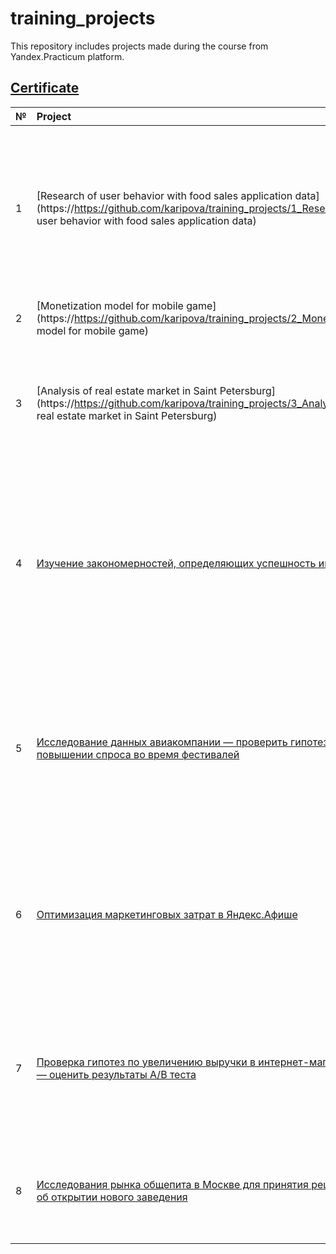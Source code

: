 # training_projects
This repository includes projects made during the course from Yandex.Practicum platform.
## [Certificate](https://drive.google.com/file/d/1jTmTbE5eiMiadU80s_Xeh1VL5msrFHaw/view?usp=sharing)

|№|Project	      |Description                                        |
|:----|:------------------------|:-----------------------------------------------------|
|1| [Research of user behavior with food sales application data](https://https://github.com/karipova/training_projects/1_Research of user behavior with food sales application data) | A startup company that sells food through a mobile application asks to research the user behaviour. It is necessary to study the sales funnel and the results of an A/A/B experiment related to changing fonts in the application.|
|2| [Monetization model for mobile game](https://https://github.com/karipova/training_projects/2_Monetization model for mobile game) | Introduce a monetization model for a gaming application.|
|3| [Analysis of real estate market in Saint Petersburg](https://https://github.com/karipova/training_projects/3_Analysis of real estate market in Saint Petersburg)|На основе данных клиентов оператора сотовой связи проанализировать поведение клиентов и поиск оптимального тарифа|
|4|[Изучение закономерностей, определяющих успешность игр](https://github.com/dzhohal/yandex-practicum-projects/blob/main/gamedev/gamedev.ipynb)|The customer is the credit department of the bank. It is necessary to understand whether the marital status and the number of children of the client affect the repayment of the loan on time. The statistics on the solvency of customers is used as an input data.|
|5|[Исследование данных авиакомпании — проверить гипотезу о повышении спроса во время фестивалей](https://github.com/dzhohal/yandex-practicum-projects/blob/main/avia/avia.ipynb)|Произвести выгрузки и подготовку данных авиакомпаний с помощью SQL, проверить гипотезу о различии среднего спроса на билеты во время различных событий|
|6|[Оптимизация маркетинговых затрат в Яндекс.Афише](https://github.com/dzhohal/yandex-practicum-projects/blob/main/afisha/afisha.ipynb)|На основе данных о посещениях сайта Яндекс.Афиши изучить, как люди пользуются продуктом, когда они начинают покупать, сколько денег приносит каждый клиент, когда он окупается|
|7|[Проверка гипотез по увеличению выручки в интернет-магазине — оценить результаты A/B теста](https://github.com/dzhohal/yandex-practicum-projects/blob/main/AB%20test/AB%20test.ipynb)|Используя данные интернет-магазина приоритезировать гипотезы, произвести оценку результатов A/B-тестирования различными методами|
|8|[Исследования рынка общепита в Москве для принятия решения об открытии нового заведения](https://github.com/dzhohal/yandex-practicum-projects/blob/main/public%20catering/public_catering.ipynb)|Исследование рынка общественного питания на основе открытых данных, подготовка презентации для инвесторов|
